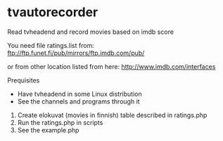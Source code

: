 # tvautorecorder
Read tvheadend and record movies based on imdb score

You need file ratings.list from:
ftp://ftp.funet.fi/pub/mirrors/ftp.imdb.com/pub/

or from other location listed from here:
http://www.imdb.com/interfaces

Prequisites

- Have tvheadend in some Linux distribution
- See the channels and programs through it

1. Create elokuvat (movies in finnish) table described in ratings.php
2. Run the ratings.php in scripts
3. See the example.php